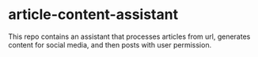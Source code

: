 # article-content-assistant
This repo contains an assistant that processes articles from url, generates content for social media, and then posts with user permission.
